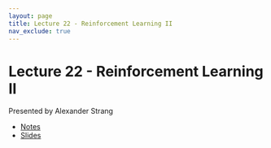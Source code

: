 ```yaml
---
layout: page
title: Lecture 22 - Reinforcement Learning II
nav_exclude: true
---
```


# Lecture 22 - Reinforcement Learning II

Presented by Alexander Strang

- [Notes](https://drive.google.com/file/d/1XEZQ1dPZ_cUIVPhpmtXHZ1BYdUp_LL_V/view?usp=sharing) 
- [Slides](https://docs.google.com/presentation/d/1bVC-yw5P0IMmJnQ7arGBuWkCKOhKpPlZuiKPdXGQ6nE/edit?usp=sharing)
